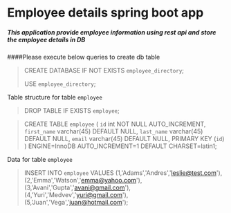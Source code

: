 # Employee details spring boot app 
##### This application provide employee information using rest api and store the employee details in DB 

####Please execute below queries to create db table 

>CREATE DATABASE  IF NOT EXISTS `employee_directory`;
> 
>USE `employee_directory`;

Table structure for table `employee`

>DROP TABLE IF EXISTS `employee`;

>CREATE TABLE `employee` (
>`id` int NOT NULL AUTO_INCREMENT,
>`first_name` varchar(45) DEFAULT NULL,
>`last_name` varchar(45) DEFAULT NULL,
>`email` varchar(45) DEFAULT NULL,
>PRIMARY KEY (`id`)
>) ENGINE=InnoDB AUTO_INCREMENT=1 DEFAULT CHARSET=latin1;

Data for table `employee`


>INSERT INTO `employee` VALUES
(1,'Adams','Andres','leslie@test.com'),
(2,'Emma','Watson','emma@yahoo.com'),
(3,'Avani','Gupta','avani@gmail.com'),
(4,'Yuri','Medvev','yuri@gmail.com'),
(5,'Juan','Vega','juan@hotmail.com');


